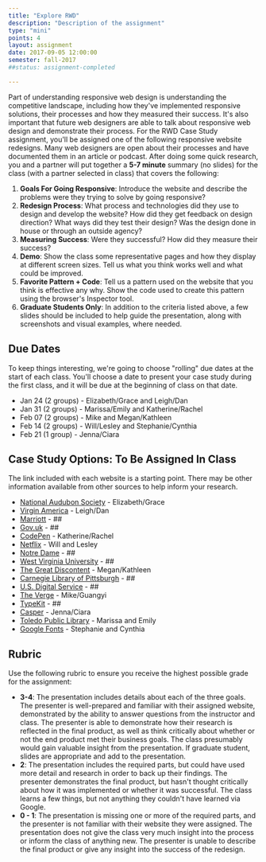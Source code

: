```yaml
---
title: "Explore RWD"
description: "Description of the assignment"
type: "mini"
points: 4
layout: assignment
date: 2017-09-05 12:00:00
semester: fall-2017
##status: assignment-completed

---
```


Part of understanding responsive web design is understanding the competitive landscape, including how they've implemented responsive solutions, their processes and how they measured their success. It's also important that future web designers are able to talk about responsive web design and demonstrate their process. For the RWD Case Study assignment, you'll be assigned one of the following responsive website redesigns.  Many web designers are open about their processes and have documented them in an article or podcast.  After doing some quick research, you and a partner will put together a **5-7 minute** summary (no slides) for the class (with a partner selected in class) that covers the following:

1.  **Goals For Going Responsive**:  Introduce the website and describe the problems were they trying to solve by going responsive?  
2.  **Redesign Process**: What process and technologies did they use to design and develop the website?  How did they get feedback on design direction?  What ways did they test their design?  Was the design done in house or through an outside agency?
3.  **Measuring Success**:  Were they successful?  How did they measure their success?  
4.  **Demo**:  Show the class some representative pages and how they display at different screen sizes.  Tell us what you think works well and what could be improved.
5.  **Favorite Pattern + Code**:  Tell us a pattern used on the website that you think is effective any why.  Show the code used to create this pattern using the browser's Inspector tool.
5.  **Graduate Students Only**: In addition to the criteria listed above, a few slides should be included to help guide the presentation, along with screenshots and visual examples, where needed.  

## Due Dates

To keep things interesting, we're going to choose "rolling" due dates at the start of each class.  You'll choose a date to present your case study during the first class, and it will be due at the beginning of class on that date.  

* Jan 24 (2 groups) - Elizabeth/Grace and Leigh/Dan
* Jan 31 (2 groups) - Marissa/Emily and Katherine/Rachel
* Feb 07 (2 groups) - Mike and Megan/Kathleen
* Feb 14 (2 groups) - Will/Lesley and Stephanie/Cynthia
* Feb 21 (1 group) - Jenna/Ciara

## Case Study Options: To Be Assigned In Class

The link included with each website is a starting point.  There may be other information available from other sources to help inform your research.


* [National Audubon Society](http://muledesign.com/2015/02/birds) - Elizabeth/Grace
* [Virgin America](http://www.wired.com/2014/06/the-super-slick-ux-of-virgin-americas-new-booking-site/) - Leigh/Dan
* [Marriott](http://responsivewebdesign.com/podcast/marriott.html) - ##
* [Gov.uk](https://gds.blog.gov.uk/2012/11/02/designing-for-different-devices/) - ##
* [CodePen](http://codepen.seesparkbox.com) - Katherine/Rachel
* [Netflix](http://techblog.netflix.com/2014/03/the-netflix-signup-flow-our-journey-to.html) - Will and Lesley
* [Notre Dame](http://responsivewebdesign.com/podcast/notre-dame/) - ##
* [West Virginia University](http://responsivewebdesign.com/podcast/wvu/) - ##
* [The Great Discontent](http://responsivewebdesign.com/podcast/the-great-discontent/) - Megan/Kathleen
* [Carnegie Library of Pittsburgh](https://responsivewebdesign.com/podcast/carnegie-library-of-pittsburgh/) - ##
* [U.S. Digital Service](https://responsivewebdesign.com/podcast/usds/) - ##
* [The Verge](http://www.theverge.com/2016/11/1/13484656/verge-5th-anniversary-relaunch-2016) - Mike/Guangyi
* [TypeKit](https://responsivewebdesign.com/podcast/typekit/) - ##
* [Casper](https://responsivewebdesign.com/podcast/casper/) - Jenna/Ciara
* [Toledo Public Library](https://responsivewebdesign.com/podcast/toledo-public-library/) - Marissa and Emily
* [Google Fonts](https://responsivewebdesign.com/podcast/google-fonts/) - Stephanie and Cynthia

## Rubric

Use the following rubric to ensure you receive the highest possible grade for the assignment:

* **3-4**: The presentation includes details about each of the three goals.  The presenter is well-prepared and familiar with their assigned website, demonstrated by the ability to answer questions from the instructor and class.  The presenter is able to demonstrate how their research is reflected in the final product, as well as think critically about whether or not the end product met their business goals.  The class presumably would gain valuable insight from the presentation.  If graduate student, slides are appropriate and add to the presentation.
* **2**: The presentation includes the required parts, but could have used more detail and research in order to back up their findings.  The presenter demonstrates the final product, but hasn't thought critically about how it was implemented or whether it was successful.  The class learns a few things, but not anything they couldn't have learned via Google.
* **0 - 1**: The presentation is missing one or more of the required parts, and the presenter is not familiar with their website they were assigned.  The presentation does not give the class very much insight into the process or inform the class of anything new.  The presenter is unable to describe the final product or give any insight into the success of the redesign.
